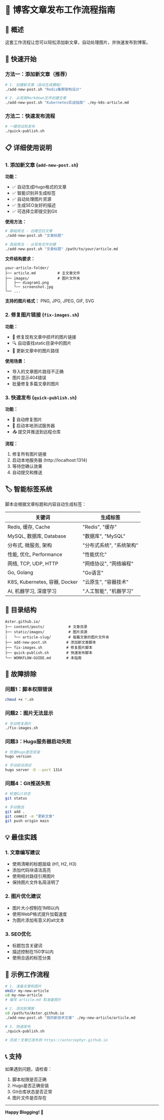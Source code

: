 # 📝 博客文章发布工作流程指南

## 🎯 概述

这套工作流程让您可以轻松添加新文章，自动处理图片，并快速发布到博客。

## 🚀 快速开始

### 方法一：添加新文章（推荐）

```bash
# 1. 创建新文章（自动生成模板）
./add-new-post.sh "Redis集群架构设计"

# 2. 从现有Markdown文件创建文章
./add-new-post.sh "Kubernetes实战指南" ./my-k8s-article.md
```

### 方法二：快速发布流程

```bash
# 一键测试和发布
./quick-publish.sh
```

## 📋 详细使用说明

### 1. 添加新文章 (`add-new-post.sh`)

**功能：**
- ✅ 自动生成Hugo格式的文章
- ✅ 智能识别并生成标签
- ✅ 自动处理图片资源
- ✅ 生成SEO友好的描述
- ✅ 可选择立即提交到Git

**使用方法：**

```bash
# 基础用法 - 创建空白文章
./add-new-post.sh "文章标题"

# 高级用法 - 从现有文件创建
./add-new-post.sh "文章标题" /path/to/your/article.md
```

**文件结构要求：**
```
your-article-folder/
├── article.md          # 主文章文件
├── images/             # 图片文件夹
│   ├── diagram1.png
│   └── screenshot.jpg
└── ...
```

**支持的图片格式：** PNG, JPG, JPEG, GIF, SVG

### 2. 修复图片链接 (`fix-images.sh`)

**功能：**
- 🔧 修复现有文章中损坏的图片链接
- 🔍 自动查找static目录中的图片
- 🔄 更新文章中的图片路径

**使用场景：**
- 导入的文章图片路径不正确
- 图片显示404错误
- 批量修复多篇文章的图片

### 3. 快速发布 (`quick-publish.sh`)

**功能：**
- 🔧 自动修复图片
- 🧪 启动本地测试服务器
- 📤 提交并推送到远程仓库

**流程：**
1. 修复所有图片链接
2. 启动本地服务器 (http://localhost:1314)
3. 等待您确认效果
4. 自动提交和推送

## 🏷️ 智能标签系统

脚本会根据文章标题和内容自动生成标签：

| 关键词 | 生成标签 |
|--------|----------|
| Redis, 缓存, Cache | "Redis", "缓存" |
| MySQL, 数据库, Database | "数据库", "MySQL" |
| 分布式, 微服务, 架构 | "分布式系统", "系统架构" |
| 性能, 优化, Performance | "性能优化" |
| 网络, TCP, UDP, HTTP | "网络协议", "网络编程" |
| Go, Golang | "Go语言" |
| K8S, Kubernetes, 容器, Docker | "云原生", "容器技术" |
| AI, 机器学习, 深度学习 | "人工智能", "机器学习" |

## 📁 目录结构

```
Aster.github.io/
├── content/posts/           # 文章目录
├── static/images/           # 图片资源
│   └── article-slug/        # 每篇文章的图片文件夹
├── add-new-post.sh         # 添加新文章脚本
├── fix-images.sh           # 修复图片脚本
├── quick-publish.sh        # 快速发布脚本
└── WORKFLOW-GUIDE.md       # 本指南
```

## 🔧 故障排除

### 问题1：脚本权限错误
```bash
chmod +x *.sh
```

### 问题2：图片无法显示
```bash
# 手动修复图片
./fix-images.sh
```

### 问题3：Hugo服务器启动失败
```bash
# 检查Hugo是否安装
hugo version

# 手动启动测试
hugo server -D --port 1314
```

### 问题4：Git推送失败
```bash
# 检查Git状态
git status

# 手动推送
git add .
git commit -m "更新文章"
git push origin main
```

## 💡 最佳实践

### 1. 文章编写建议
- 使用清晰的标题层级 (H1, H2, H3)
- 添加代码块语法高亮
- 使用相对路径引用图片
- 保持图片文件名简洁明了

### 2. 图片优化建议
- 图片大小控制在1MB以内
- 使用WebP格式提升加载速度
- 为图片添加有意义的alt文本

### 3. SEO优化
- 标题包含关键词
- 描述控制在150字以内
- 使用合适的标签分类

## 🎉 示例工作流程

```bash
# 1. 准备文章和图片
mkdir my-new-article
cd my-new-article
# 编写 article.md 和准备图片

# 2. 添加到博客
cd /path/to/Aster.github.io
./add-new-post.sh "我的新技术文章" ./my-new-article/article.md

# 3. 快速发布
./quick-publish.sh

# 完成！文章已发布到 https://asterzephyr.github.io
```

## 📞 支持

如果遇到问题，请检查：
1. 脚本权限是否正确
2. Hugo是否正确安装
3. Git仓库状态是否正常
4. 图片文件是否存在

---

**Happy Blogging! 🎉**
